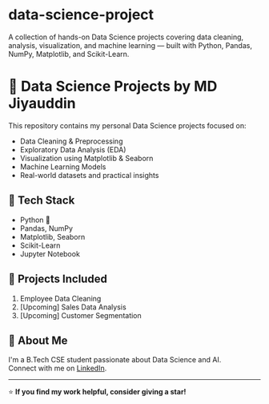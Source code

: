 # data-science-project
A collection of hands-on Data Science projects covering data cleaning, analysis, visualization, and machine learning — built with Python, Pandas, NumPy, Matplotlib, and Scikit-Learn.


# 🧠 Data Science Projects by MD Jiyauddin

This repository contains my personal Data Science projects focused on:
- Data Cleaning & Preprocessing
- Exploratory Data Analysis (EDA)
- Visualization using Matplotlib & Seaborn
- Machine Learning Models
- Real-world datasets and practical insights

## 🔧 Tech Stack
- Python 🐍
- Pandas, NumPy
- Matplotlib, Seaborn
- Scikit-Learn
- Jupyter Notebook

## 📁 Projects Included
1. Employee Data Cleaning
2. [Upcoming] Sales Data Analysis
3. [Upcoming] Customer Segmentation

## 🚀 About Me
I'm a B.Tech CSE student passionate about Data Science and AI.  
Connect with me on [LinkedIn](https://linkedin.com/in/mdjiyauddin).

---

⭐ **If you find my work helpful, consider giving a star!**

